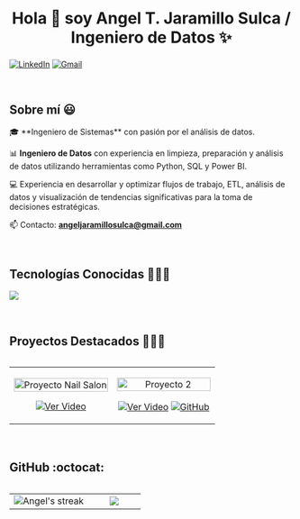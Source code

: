 <h1 align="center">Hola 👋 soy Angel T. Jaramillo Sulca / Ingeniero de Datos ✨ </h1> 

<p align="left">
  <a href="https://www.linkedin.com/in/angeljarads/" target="blank"><img align="center" src="https://img.shields.io/badge/LinkedIn-0077B5?style=for-the-badge&logo=linkedin&logoColor=white" alt="LinkedIn"/></a>
<a href = "mailto:angeljaramillosulca@gmail.com" target="blank"><img align="center" src="https://img.shields.io/badge/Gmail-D14836?style=for-the-badge&logo=gmail&logoColor=white" alt="Gmail"  /></a>
</p>
<br>

<h2>Sobre mí 😃</h2>

<p align="left">
🎓 **Ingeniero de Sistemas** con pasión por el análisis de datos.

📊 **Ingeniero de Datos** con experiencia en limpieza, preparación y análisis de datos utilizando herramientas como Python, SQL y Power BI.

💻 Experiencia en desarrollar y optimizar flujos de trabajo, ETL, análisis de datos y visualización de tendencias significativas para la toma de decisiones estratégicas.

📫 Contacto: **angeljaramillosulca@gmail.com**
</p>
<br>

<h2>Tecnologías Conocidas 👨🏻‍💻</h2>

<p align="left">
  <a href="https://skillicons.dev">
    <img src="https://skillicons.dev/icons?i=python,sql,powerbi,tableau,git,github,docker,html,css,js&perline=10" />
  </a>
</p>
<br>

<h2>Proyectos Destacados 👨🏻‍💻</h2>

<table align="left">
<tr border="none">
  <td width="50%" align="center">
    <p align="center">
     <a href="https://docs.google.com/presentation/d/1YhWsGaoZvAlG4MmxwD29TLIdE9tOMUZ5V8lsIhQTmNU/edit?usp=drive_link" title="Proyecto Nail Salon">
        <img align="center" width="100%" src="https://via.placeholder.com/250x150.png?text=Proyecto+Nail+Salon" alt="Proyecto Nail Salon"/></a>
      </p>
    <p align="center">
        <a href="https://docs.google.com/presentation/d/1YhWsGaoZvAlG4MmxwD29TLIdE9tOMUZ5V8lsIhQTmNU/edit?usp=drive_link" target="blank"><img align="center" src="https://img.shields.io/badge/Ver%20Video-FF0000?style=for-the-badge&logo=youtube&logoColor=white" alt="Ver Video"  /></a>
    </p>       
</td>
  <td width="50%" align="center">
    <p align="center">
     <a href="#" title="Proyecto 2">
        <img align="center" width="100%" src="https://via.placeholder.com/250x150.png?text=Proyecto+2" alt="Proyecto 2"/></a>
      </p>
    <p align="center">
        <a href="#" target="blank"><img align="center" src="https://img.shields.io/badge/Ver%20Video-FF0000?style=for-the-badge&logo=youtube&logoColor=white" alt="Ver Video"  /></a>
      <a href="#" target="blank"><img align="center" src="https://img.shields.io/badge/GitHub-100000?style=for-the-badge&logo=github&logoColor=white" alt="GitHub" /></a>
    </p>       
</td>
</tr>
</table>

<br>
<br><br>
<br>
<br><br><br>
<br><br>

<h2>GitHub :octocat:</h2>

<p align="center">
<table align="left">
<tr border="none">
<td width="60%" align="center">
  <img title="🔥 Get streak stats for your profile at git.io/streak-stats" alt="Angel's streak" src="https://github-readme-streak-stats.herokuapp.com/?user=angeljarads&theme=dark&hide_border=false" /> 
</td>
<td width="40%" align="center">
  <img align="center" src="https://github-readme-stats.anuraghazra1.vercel.app/api/top-langs/?username=angeljarads&theme=dark&hide_border=false&no-bg=true&no-frame=true&langs_count=10"/>
  </td>
</tr>
</table>
</p>
</p>        
<!--- stats (end) -->
